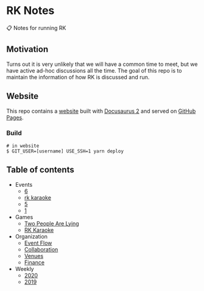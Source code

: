 # RK Notes

📋 Notes for running RK

## Motivation

Turns out it is very unlikely that we will have a common time to meet, but we have active ad-hoc discussions all the time. The goal of this repo is to maintain the information of how RK is discussed and run.

## Website

This repo contains a [website](https://react-knowledgeable.github.io/notes/) built with [Docusaurus 2](https://v2.docusaurus.io/) and served on [GitHub Pages](https://pages.github.com/).

### Build

```shell
# in website
$ GIT_USER=[username] USE_SSH=1 yarn deploy
```

## Table of contents

- Events
  - [6](content/events/6.md)
  - [rk karaoke](content/events/rk-karaoke.md)
  - [5](content/events/5.md)
  - [1](content/events/1.md)
- Games
  - [Two People Are Lying](content/games/two-people-are-lying.md)
  - [RK Karaoke](content/games/rk-karaoke.md)
- Organization
  - [Event Flow](content/organization/event-flow.md)
  - [Collaboration](content/organization/collaboration.md)
  - [Venues](content/organization/venues.md)
  - [Finance](content/organization/finance.md)
- Weekly
  - [2020](content/weekly/2020.md)
  - [2019](content/weekly/2019.md)
